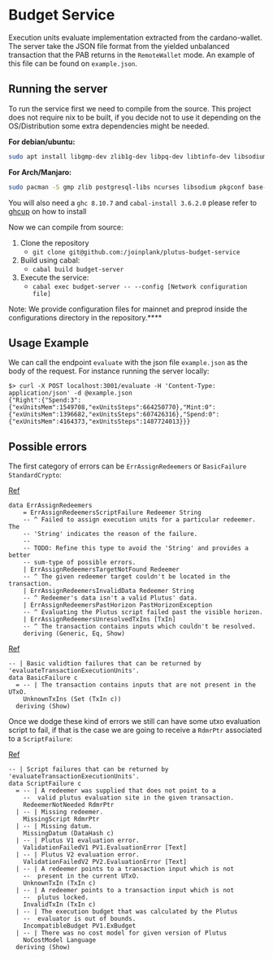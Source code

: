 # Budget Service

Execution units evaluate implementation extracted from the cardano-wallet. The server take the JSON file format from the yielded unbalanced
transaction that the PAB returns in the `RemoteWallet` mode. An example of this
file can be found on `example.json`.

## Running the server
To run the service first we need to compile from the source. This project does not require nix to be built, if you decide not to use it depending on the OS/Distribution some extra dependencies might be needed.

**For debian/ubuntu:**

```bash
sudo apt install libgmp-dev zlib1g-dev libpq-dev libtinfo-dev libsodium-dev libpq5 pkg-config build-essential
```

**For Arch/Manjaro:**

```bash
sudo pacman -S gmp zlib postgresql-libs ncurses libsodium pkgconf base-devel
```

You will also need a `ghc 8.10.7` and `cabal-install 3.6.2.0` please refer to [ghcup](https://www.haskell.org/ghcup/install/) on how to install

Now we can compile from source:

1. Clone the repository
    - `git clone git@github.com:/joinplank/plutus-budget-service`
2. Build using cabal:
    - `cabal build budget-server`
3. Execute the service:
    - `cabal exec budget-server -- --config [Network configuration file]`

Note: We provide configuration files for mainnet and preprod inside the configurations directory in the repository.****

## Usage Example
We can call the endpoint `evaluate` with the json file `example.json` as the body of the
request. For instance running the server locally:
```
$> curl -X POST localhost:3001/evaluate -H 'Content-Type: application/json' -d @example.json
{"Right":{"Spend:3":{"exUnitsMem":1549708,"exUnitsSteps":664250770},"Mint:0":{"exUnitsMem":1396682,"exUnitsSteps":607426316},"Spend:0":{"exUnitsMem":4164373,"exUnitsSteps":1487724013}}}
```

## Possible errors
The first category of errors can be `ErrAssignRedeemers` or `BasicFailure StandardCrypto`:

[Ref](https://github.com/input-output-hk/cardano-wallet/blob/27600f54ce2a4351de2989cf1df88a6087bd1f47/lib/core/src/Cardano/Wallet/Transaction.hs#L499-L514)

```
data ErrAssignRedeemers
    = ErrAssignRedeemersScriptFailure Redeemer String
    -- ^ Failed to assign execution units for a particular redeemer. The
    -- 'String' indicates the reason of the failure.
    --
    -- TODO: Refine this type to avoid the 'String' and provides a better
    -- sum-type of possible errors.
    | ErrAssignRedeemersTargetNotFound Redeemer
    -- ^ The given redeemer target couldn't be located in the transaction.
    | ErrAssignRedeemersInvalidData Redeemer String
    -- ^ Redeemer's data isn't a valid Plutus' data.
    | ErrAssignRedeemersPastHorizon PastHorizonException
    -- ^ Evaluating the Plutus script failed past the visible horizon.
    | ErrAssignRedeemersUnresolvedTxIns [TxIn]
    -- ^ The transaction contains inputs which couldn't be resolved.
    deriving (Generic, Eq, Show)
```

[Ref](https://github.com/input-output-hk/cardano-ledger/blob/1a9ec4ae9e0b09d54e49b2a40c4ead37edadcce5/eras/alonzo/impl/src/Cardano/Ledger/Alonzo/Tools.hs#L52-L55)
```
-- | Basic validtion failures that can be returned by 'evaluateTransactionExecutionUnits'.
data BasicFailure c
  = -- | The transaction contains inputs that are not present in the UTxO.
    UnknownTxIns (Set (TxIn c))
  deriving (Show)
```

Once we dodge these kind of errors we still can have some utxo evaluation script
to fail, if that is the case we are going to receive a `RdmrPtr` associated to
a `ScriptFailure`:

[Ref](https://github.com/input-output-hk/cardano-ledger/blob/1a9ec4ae9e0b09d54e49b2a40c4ead37edadcce5/eras/alonzo/impl/src/Cardano/Ledger/Alonzo/Tools.hs#L58-L81)
```
-- | Script failures that can be returned by 'evaluateTransactionExecutionUnits'.
data ScriptFailure c
  = -- | A redeemer was supplied that does not point to a
    --  valid plutus evaluation site in the given transaction.
    RedeemerNotNeeded RdmrPtr
  | -- | Missing redeemer.
    MissingScript RdmrPtr
  | -- | Missing datum.
    MissingDatum (DataHash c)
  | -- | Plutus V1 evaluation error.
    ValidationFailedV1 PV1.EvaluationError [Text]
  | -- | Plutus V2 evaluation error.
    ValidationFailedV2 PV2.EvaluationError [Text]
  | -- | A redeemer points to a transaction input which is not
    --  present in the current UTxO.
    UnknownTxIn (TxIn c)
  | -- | A redeemer points to a transaction input which is not
    --  plutus locked.
    InvalidTxIn (TxIn c)
  | -- | The execution budget that was calculated by the Plutus
    --  evaluator is out of bounds.
    IncompatibleBudget PV1.ExBudget
  | -- | There was no cost model for given version of Plutus
    NoCostModel Language
  deriving (Show)
```
